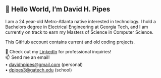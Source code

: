 <h2>👋 Hello World, I’m David H. Pipes </h2>

I am a 24 year-old Metro-Atlanta native interested in technology. I hold a Bachelors degree in Electrical Engineering at Georgia Tech, and I am currently on track to earn my Masters of Science in Computer Science. 

This GitHub account contains current and old coding projects. <br />

👔 Check out my [LinkedIn](http://www.linkedin.com/in/dpipes3) for professional inquiries!<br />
📫 Send me an email!<br />
• davidhpipes@gmail.com (personal)<br />
• dpipes3@gatech.edu (school)<br />
